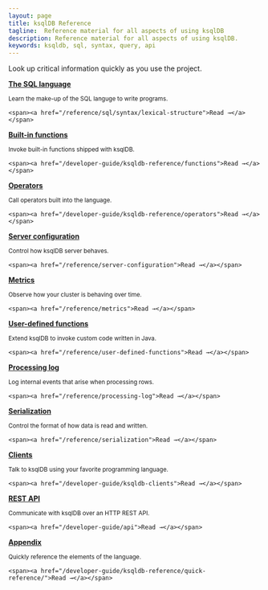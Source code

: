 ```yaml
---
layout: page
title: ksqlDB Reference
tagline:  Reference material for all aspects of using ksqlDB
description: Reference material for all aspects of using ksqlDB.
keywords: ksqldb, sql, syntax, query, api
---
```


Look up critical information quickly as you use the project.

<div class="cards">
  <div class="card reference">
    <a href="/reference/sql/syntax/lexical-structure"><strong>The SQL language</strong></a>
    <p class="card-body"><small>Learn the make-up of the SQL languge to write programs.</small></p>

    <span><a href="/reference/sql/syntax/lexical-structure">Read →</a></span>
  </div>

  <div class="card reference">
    <a href="/developer-guide/ksqldb-reference/functions"><strong>Built-in functions</strong></a>
    <p class="card-body"><small>Invoke built-in functions shipped with ksqlDB.</small></p>

    <span><a href="/developer-guide/ksqldb-reference/functions">Read →</a></span>
  </div>

  <div class="card reference">
    <a href="/developer-guide/ksqldb-reference/operators"><strong>Operators</strong></a>
    <p class="card-body"><small>Call operators built into the language.</small></p>

    <span><a href="/developer-guide/ksqldb-reference/operators">Read →</a></span>
  </div>
</div>

<div class="cards">
  <div class="card reference">
    <a href="/reference/server-configuration"><strong>Server configuration</strong></a>
    <p class="card-body"><small>Control how ksqlDB server behaves.</small></p>

    <span><a href="/reference/server-configuration">Read →</a></span>
  </div>

  <div class="card reference">
    <a href="/reference/metrics"><strong>Metrics</strong></a>
    <p class="card-body"><small>Observe how your cluster is behaving over time.</small></p>

    <span><a href="/reference/metrics">Read →</a></span>
  </div>
</div>

<div class="cards">
  <div class="card reference">
    <a href="/reference/user-defined-functions"><strong>User-defined functions</strong></a>
    <p class="card-body"><small>Extend ksqlDB to invoke custom code written in Java.</small></p>

    <span><a href="/reference/user-defined-functions">Read →</a></span>
  </div>

  <div class="card reference">
    <a href="/reference/processing-log"><strong>Processing log</strong></a>
    <p class="card-body"><small>Log internal events that arise when processing rows.</small></p>

    <span><a href="/reference/processing-log">Read →</a></span>
  </div>
</div>

<div class="cards">
  <div class="card reference">
    <a href="/reference/serialization"><strong>Serialization</strong></a>
    <p class="card-body"><small>Control the format of how data is read and written.</small></p>

    <span><a href="/reference/serialization">Read →</a></span>
  </div>

  <div class="card reference">
    <a href="/developer-guide/ksqldb-clients"><strong>Clients</strong></a>
    <p class="card-body"><small>Talk to ksqlDB using your favorite programming language.</small></p>

    <span><a href="/developer-guide/ksqldb-clients">Read →</a></span>
  </div>

  <div class="card reference">
    <a href="/developer-guide/api"><strong>REST API</strong></a>
    <p class="card-body"><small>Communicate with ksqlDB over an HTTP REST API.</small></p>

    <span><a href="/developer-guide/api">Read →</a></span>
  </div>
</div>

<div class="cards">
  <div class="card reference">
    <a href="/developer-guide/ksqldb-reference/quick-reference/"><strong>Appendix</strong></a>
    <p class="card-body"><small>Quickly reference the elements of the language.</small></p>

    <span><a href="/developer-guide/ksqldb-reference/quick-reference/">Read →</a></span>
  </div>
</div>

